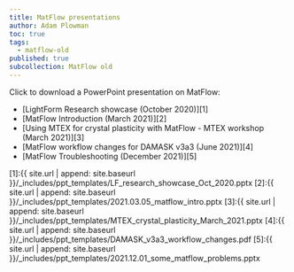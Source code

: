 ```yaml
---
title: MatFlow presentations
author: Adam Plowman
toc: true
tags:
  - matflow-old
published: true
subcollection: MatFlow old
---
```


Click to download a PowerPoint presentation on MatFlow:

- [LightForm Research showcase (October 2020)][1]
- [MatFlow Introduction (March 2021)][2]
- [Using MTEX for crystal plasticity with MatFlow - MTEX workshop (March 2021)][3]
- [MatFlow workflow changes for DAMASK v3a3 (June 2021)][4]
- [MatFlow Troubleshooting (December 2021)][5]

[1]:{{ site.url | append: site.baseurl }}/_includes/ppt_templates/LF_research_showcase_Oct_2020.pptx
[2]:{{ site.url | append: site.baseurl }}/_includes/ppt_templates/2021.03.05_matflow_intro.pptx
[3]:{{ site.url | append: site.baseurl }}/_includes/ppt_templates/MTEX_crystal_plasticity_March_2021.pptx
[4]:{{ site.url | append: site.baseurl }}/_includes/ppt_templates/DAMASK_v3a3_workflow_changes.pdf
[5]:{{ site.url | append: site.baseurl }}/_includes/ppt_templates/2021.12.01_some_matflow_problems.pptx
